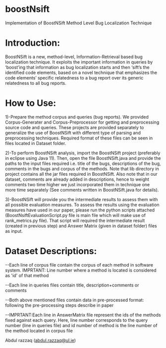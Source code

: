 # boostNsift
Implementation of BoostNSift Method Level Bug Localization Technique

# Introduction:
BoostNSift is a new, method-level, Information-Retrieval based bug localization technique. It exploits the important information in queries by ‘boost’ing that information as bug localization starts and then ‘sift’s the identified code elements, based on a novel technique that emphasizes the code elements’ specific relatedness to a bug report over its generic relatedness to all bug reports.

# How to Use:
  1)-Prepare the method corpus and queries (bug reports). We provided Corpus-Generater and Corpus-Preprocessor for getting and preprocessing source code and queries. These   projects are provided separately to generalize the use of BoostNSift with different type of parsing and preprocessing techniques. Required format of these files can be seen in files located in Dataset folder.
  
  2)-To perform BoostNSift analysis, import the BoostNSift project (preferably in eclipse using Java 11). Then, open the file BoostNSift.java and provide the paths to the input files required i.e. title of the bugs, descriptions of the bug, comments in the bugs and corpus of the methods. Note that lib directory in project contains all the jar files required in BoostNSift. Also note that in our dataset, comments are already added in descriptions, hence to weight comments two time higher we just incorporated them in technique one more time separately (See comments written in BoostNSift.java for details).
  
  3)-BoostNSift will provide you the intermediate results to assess them with all possible evaluation measures. To assess the results using the evaluation measures have used in our paper, please run the python scripts attached (BoostNsiftEvaluationScript.py file is main file which will make use of rank_metrics.py file). That script will required the intermediate result (created in previous step) and Answer Matrix (given in dataset folder) files as input.
  
# Dataset Descriptions:
--Each line of corpus file contain the corpus of each method in software system. IMPRTANT: Line number where a method is located is considered as 'id' of that method

--Each line in queries files contain title, description+comments or comments

--Both above mentioned files contain data in pre-processed format: following the pre-processing steps describe in paper

--IMPRTANT:Each line in AnswerMatrix file represent the ids of the methods fixed against each query. Here, line number corresponds to the query number (line in queries file) and id number of method is the line number of the method located in corpus file

 Abdul razzaq (abdul.razzaq@ul.ie)


